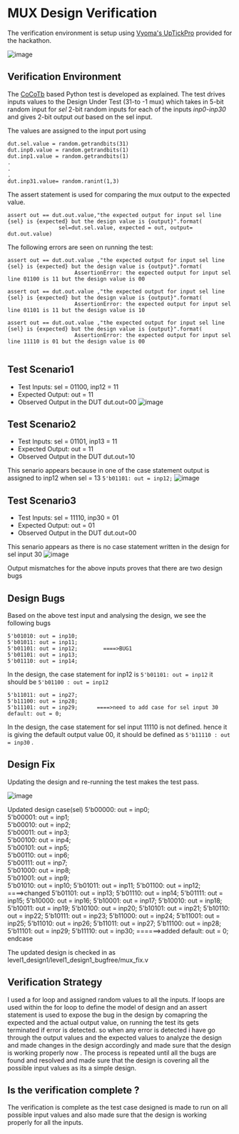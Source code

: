 
# MUX Design Verification

The verification environment is setup using [Vyoma's UpTickPro](https://vyomasystems.com) provided for the hackathon.

![image](https://user-images.githubusercontent.com/92357357/180820866-59a45347-bce3-4d89-aec6-a14593224472.png)


## Verification Environment

The [CoCoTb](https://www.cocotb.org/) based Python test is developed as explained. The test drives inputs values to the Design Under Test (31-to -1 mux) which takes in 5-bit random input for *sel* 2-bit random inputs for each of the inputs *inp0-inp30* and gives 2-bit output *out* based on the sel input.

The values are assigned to the input port using 
```
dut.sel.value = random.getrandbits(31)
dut.inp0.value = random.getrandbits(1) 
dut.inp1.value = random.getrandbits(1)
.
.
.
dut.inp31.value= random.ranint(1,3)
```

The assert statement is used for comparing the mux output to the expected value.

```
assert out == dut.out.value,"the expected output for input sel line {sel} is {expected} but the design value is {output}".format(
                sel=dut.sel.value, expected = out, output= dut.out.value)
```


The following errors are seen on running the test:
```
assert out == dut.out.value ,"the expected output for input sel line {sel} is {expected} but the design value is {output}".format(
                     AssertionError: the expected output for input sel line 01100 is 11 but the design value is 00
                    
assert out == dut.out.value ,"the expected output for input sel line {sel} is {expected} but the design value is {output}".format(
                     AssertionError: the expected output for input sel line 01101 is 11 but the design value is 10

assert out == dut.out.value ,"the expected output for input sel line {sel} is {expected} but the design value is {output}".format(
                     AssertionError: the expected output for input sel line 11110 is 01 but the design value is 00


```
## Test Scenario1 
- Test Inputs: sel = 01100, inp12 = 11
- Expected Output: out = 11
- Observed Output in the DUT dut.out=00
![image](https://user-images.githubusercontent.com/92357357/180450336-ddba2411-9d4b-49fd-b626-2e19b0839410.png)

## Test Scenario2
- Test Inputs: sel = 01101, inp13 = 11
- Expected Output: out = 11
- Observed Output in the DUT dut.out=10

This senario appears because in one of the case statement output is assigned to inp12 when sel = 13 ``5'b01101: out = inp12;``
![image](https://user-images.githubusercontent.com/92357357/180827666-681b5d58-3b91-4503-9800-d6408b3f65fc.png)

## Test Scenario3
- Test Inputs: sel = 11110, inp30 = 01
- Expected Output: out = 01
- Observed Output in the DUT dut.out=00

This senario appears as there is no case statement written in the design for sel input 30
![image](https://user-images.githubusercontent.com/92357357/180833612-096e0c3a-c8b9-40b3-a39f-0fe7e37ac3e3.png)


Output mismatches for the above inputs proves that there are two design bugs

## Design Bugs
Based on the above test input and analysing the design, we see the following bugs

```
5'b01010: out = inp10;
5'b01011: out = inp11;
5'b01101: out = inp12;        ====>BUG1
5'b01101: out = inp13;
5'b01110: out = inp14;
```
In the  design, the case statement for  inp12 is ``5'b01101: out = inp12``  it should be ``5'b01100 : out = inp12``

```
5'b11011: out = inp27;
5'b11100: out = inp28;
5'b11101: out = inp29;      ====>need to add case for sel input 30
default: out = 0;
```
In the  design, the case statement for sel input 11110 is not defined. hence it is giving the default output value 00, it should be defined as ``5'b11110 : out = inp30`` . 


## Design Fix
Updating the design and re-running the test makes the test pass.

![image](https://user-images.githubusercontent.com/92357357/180451446-7e2b312a-49a6-4f17-ae8e-e74065a34447.png)


Updated design
 case(sel)
      5'b00000: out = inp0;  
      5'b00001: out = inp1;  
      5'b00010: out = inp2;  
      5'b00011: out = inp3;  
      5'b00100: out = inp4;  
      5'b00101: out = inp5;  
      5'b00110: out = inp6;  
      5'b00111: out = inp7;  
      5'b01000: out = inp8;  
      5'b01001: out = inp9;  
      5'b01010: out = inp10;
      5'b01011: out = inp11;
      5'b01100: out = inp12;       ====>changed
      5'b01101: out = inp13;
      5'b01110: out = inp14;
      5'b01111: out = inp15;
      5'b10000: out = inp16;
      5'b10001: out = inp17;
      5'b10010: out = inp18;
      5'b10011: out = inp19;
      5'b10100: out = inp20;
      5'b10101: out = inp21;
      5'b10110: out = inp22;
      5'b10111: out = inp23;
      5'b11000: out = inp24;
      5'b11001: out = inp25;
      5'b11010: out = inp26;
      5'b11011: out = inp27;
      5'b11100: out = inp28;
      5'b11101: out = inp29;
      5'b11110: out = inp30;     ======>added
      default: out = 0;
    endcase
    
    


The updated design is checked in as level1_design1/level1_design1_bugfree/mux_fix.v

## Verification Strategy

I used a for loop and assigned random values to all the inputs. If loops are used within the for loop to define the model of design and an assert statement is used to expose the bug in the design by comapring the expected and the actual output value, on running the test its gets terminated if error is detected. so when any error is detected i have go through the output values and the expected values to analyze the design and made changes in the design accordingly and made sure that the design is working properly now . The process is repeated until all the bugs are found and resolved and made sure that the design is covering all the possible input values as its a simple design.

## Is the verification complete ?

The verification is complete as the test case designed is made to run on all possible input values and also made sure that the design is working properly for all the
inputs.
